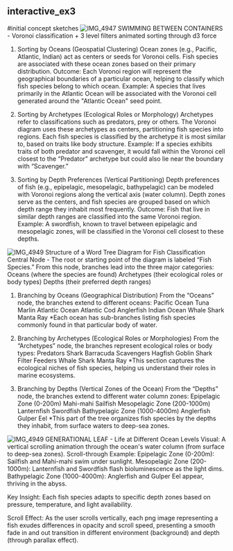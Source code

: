 ## interactive_ex3
#initial concept sketches
![IMG_4947](https://github.com/user-attachments/assets/bd9e6006-8298-4969-953b-54eee98a82a0)
SWIMMING BETWEEN CONTAINERS - Voronoi classification + 3 level filters animated sorting through d3 force
1. Sorting by Oceans (Geospatial Clustering)
Ocean zones (e.g., Pacific, Atlantic, Indian) act as centers or seeds for Voronoi cells.
Fish species are associated with these ocean zones based on their primary distribution.
Outcome: Each Voronoi region will represent the geographical boundaries of a particular ocean, helping to classify which fish species belong to which ocean.
Example: A species that lives primarily in the Atlantic Ocean will be associated with the Voronoi cell generated around the "Atlantic Ocean" seed point.

2. Sorting by Archetypes (Ecological Roles or Morphology)
Archetypes refer to classifications such as predators, prey or others.
The Voronoi diagram uses these archetypes as centers, partitioning fish species into regions.
Each fish species is classified by the archetype it is most similar to, based on traits like body structure.
Example: If a species exhibits traits of both predator and scavenger, it would fall within the Voronoi cell closest to the “Predator” archetype but could also lie near the boundary with “Scavenger.”

3. Sorting by Depth Preferences (Vertical Partitioning)
Depth preferences of fish (e.g., epipelagic, mesopelagic, bathypelagic) can be modeled with Voronoi regions along the vertical axis (water column).
Depth zones serve as the centers, and fish species are grouped based on which depth range they inhabit most frequently.
Outcome: Fish that live in similar depth ranges are classified into the same Voronoi region.
Example: A swordfish, known to travel between epipelagic and mesopelagic zones, will be classified in the Voronoi cell closest to these depths.

![IMG_4949](https://github.com/user-attachments/assets/3bb518cf-a103-4ab3-9359-2a9011cbcb5c)
Structure of a Word Tree Diagram for Fish Classification
Central Node - The root or starting point of the diagram is labeled “Fish Species.”
From this node, branches lead into the three major categories:
Oceans (where the species are found)
Archetypes (their ecological roles or body types)
Depths (their preferred depth ranges)

1. Branching by Oceans (Geographical Distribution)
From the “Oceans” node, the branches extend to different oceans:
Pacific Ocean
Tuna
Marlin
Atlantic Ocean
Atlantic Cod
Anglerfish
Indian Ocean
Whale Shark
Manta Ray
*Each ocean has sub-branches listing fish species commonly found in that particular body of water.

2. Branching by Archetypes (Ecological Roles or Morphologies)
From the “Archetypes” node, the branches represent ecological roles or body types:
Predators
Shark
Barracuda
Scavengers
Hagfish
Goblin Shark
Filter Feeders
Whale Shark
Manta Ray
*This section captures the ecological niches of fish species, helping us understand their roles in marine ecosystems.

3. Branching by Depths (Vertical Zones of the Ocean)
From the “Depths” node, the branches extend to different water column zones:
Epipelagic Zone (0-200m)
Mahi-mahi
Sailfish
Mesopelagic Zone (200-1000m)
Lanternfish
Swordfish
Bathypelagic Zone (1000-4000m)
Anglerfish
Gulper Eel
*This part of the tree organizes fish species by the depths they inhabit, from surface waters to deep-sea zones.

![IMG_4949](https://github.com/user-attachments/assets/bb7cf092-e741-4fbb-8906-9785c92bb624)
GENERATIONAL LEAF - Life at Different Ocean Levels
Visual: A vertical scrolling animation through the ocean's water column (from surface to deep-sea zones).
Scroll-through Example:
Epipelagic Zone (0-200m): Sailfish and Mahi-mahi swim under sunlight.
Mesopelagic Zone (200-1000m): Lanternfish and Swordfish flash bioluminescence as the light dims.
Bathypelagic Zone (1000-4000m): Anglerfish and Gulper Eel appear, thriving in the abyss.

Key Insight: Each fish species adapts to specific depth zones based on pressure, temperature, and light availability.

Scroll Effect: As the user scrolls vertically, each png image representing a fish exudes differences in opacity and scroll speed, presenting a smooth fade in and out transition in different environment (background) and depth (through parallax effect).
